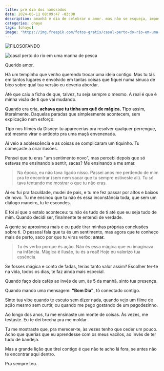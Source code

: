 ```yaml
---
title: pré dia dos namorados
date: 2024-06-11 08:09:47 -03:00
description: amanhã é dia de celebrar o amor. mas não se esqueça, impossível encontrar ele fora, sem antes encontrar dentro.
categories: ohayo
tags: [ohayo]
image: "https://img.freepik.com/fotos-gratis/casal-perto-do-rio-em-uma-manha-de-pesca_1157-31189.jpg"
---
```


![FILOSOFANDO](https://cdn.jsdelivr.net/gh/geanramos/files/img/filosofando.png)

![casal perto do rio em uma manha de pesca](https://img.freepik.com/fotos-gratis/casal-perto-do-rio-em-uma-manha-de-pesca_1157-31189.jpg)


Querido amor,

Há um tempinho que venho querendo trocar uma ideia contigo. 
Mas tu tás em tantos lugares e envolvido em tantas coisas que fiquei numa sinuca de bico sobre qual tua versão eu deveria abordar. 

Até que caiu a ficha de que, talvez, tu seja sempre o mesmo. 
A real é que é minha visão de ti que vai mudando.

Quando era cria, **achava que tu tinha um quê de mágica.** 
Tipo assim, literalmente. Daquelas paradas que simplesmente acontecem, sem explicação nem esforço.

Tipo nos filmes da Disney: tu aparecerias pra resolver qualquer perrengue, até mesmo virar o antídoto pra uma maçã envenenada.

Aí veio a adolescência e as coisas se complicaram um tiquinho. 
Tu começaste a criar ilusões. 

Pensei que tu eras "um sentimento novo", mas percebi depois que só estavas me ensinando a sentir, sacas? Me ensinando a me amar.

> Na época, eu não tava ligado nisso. Passei anos me perdendo de mim pra
> te encontrar (sem nem sacar que tu sempre estiveste ali). Tu só tava
> tentando me mostrar o que tu não eras.

Aí eu fui pra faculdade, mudei de país, e tu me fez passar por altos e baixos de novo. Tu me ensinou que tu não és essa inconstância toda, que sem um diálogo maneiro, tu te escondes.

E foi aí que o estalo aconteceu: tu não és tudo de ti até que eu seja tudo de mim. Quando decidi ser, finalmente te entendi de verdade.

A gente se aproximou mais e eu pude tirar minhas próprias conclusões sobre ti. O pessoal fala que tu és um sentimento, mas agora que te conheço mais de perto, saco por que tu viras verbo: **amar.**

> Tu és verbo porque és ação. Não és essa mágica que eu imaginava na infância. Mágica é ilusão, tu és a real! Hoje eu valorizo tua  essência.

Se fosses mágica e conto de fadas, terias tanto valor assim?
Escolher ter-te na vida, todos os dias, te faz ainda mais especial.

Quando faço dois cafés ao invés de um, às 5 da manhã, sinto tua presença.

Quando mando uma mensagem: **"Bom Dia"**, tô conectado contigo.

Sinto tua vibe quando te escuto sem dizer nada, quando vejo um filme de ação mesmo sem curtir, ou quando me pego gostando de um pagodezinho.

Ao longo dos anos, tu me ensinaste um monte de coisas. 
Às vezes, me testaste. Eu te dei brecha pra me moldar.

Tu me mostraste que, pra merecer-te, às vezes tenho que ceder um pouco. Acho que querias que eu aprendesse com os meus vacilos, ao invés de ter tudo de bandeja.

Mas a grande lição que tirei contigo é que não te acho lá fora, se antes não te encontrar aqui dentro.

Pra sempre teu.